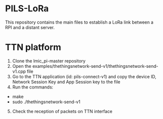 # PILS-LoRa

This repository contains the main files to establish a LoRa link between a RPI and a distant server.

# TTN platform
1) Clone the lmic_pi-master repository
2) Open the examples/thethingsnetwork-send-v1/thethingsnetwork-send-v1.cpp file
3) Go to the TTN application (id: pils-connect-v1) and copy the device ID, Network Session Key and App Session key to the file
4) Run the commands:
  - make
  - sudo ./thethingsnetwork-send-v1
  
5) Check the reception of packets on TTN interface
